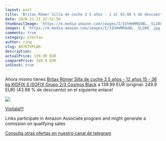 ```yaml
---
layout: post
title: 'Britax Römer Silla de coche 3 5 años - 1 al 43.98 % de descuento'
date: 2020-11-21 22:52:50
thumbnailImage: 'https://m.media-amazon.com/images/I/31hHmMRQ4BL._SL200_.jpg'
images: [ 'https://m.media-amazon.com/images/I/31hHmMRQ4BL._SL200_.jpg' ]
comments: true
category: ofertas
author: ring
slug: B07K7VPLW6
description:
actualPrice: 139.99 EUR
comparePrice: 249.9 EUR
inStock: true
---
```


Ahora mismo tienes [Britax Römer Silla de coche 3 5 años - 12 años  15 - 36 kg  KIDFIX S  ISOFIX  Grupo 2/3  Cosmos Black](https://www.amazon.es/dp/B07K7VPLW6/?tag=tolees-21) a 139.99 EUR (original: 249.9 EUR) (43.98 %  de descuento) en el siguiente enlace!

[![](https://m.media-amazon.com/images/I/31hHmMRQ4BL._SL200_.jpg)](https://www.amazon.es/dp/B07K7VPLW6/?tag=tolees-21)

[Visítala!!!](https://www.amazon.es/dp/B07K7VPLW6/?tag=tolees-21)

Links participate in Amazon Associate program and might generate a comission on qualifying sales

[Consulta otras ofertas en nuestro canal de telegram](https://t.me/s/ofertas25)
